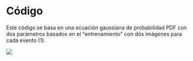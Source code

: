 # Código
Este código se basa en una ecuación gaussiana de probabilidad PDF con dos parámetros basados en el "entrenamiento" con dós imágenes para cada evento (1).

<img src="https://render.githubusercontent.com/render/math?math=\fraq{1}{\sqrt{2 \pi \sigma ^2}}">